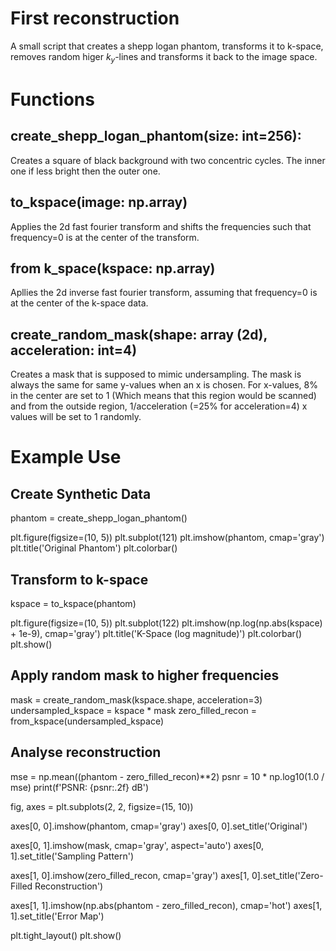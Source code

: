 # First reconstruction
 A small script that creates a shepp logan phantom, transforms it to k-space, removes random higer $k_y$-lines and transforms it back to the image space.

# Functions

## create_shepp_logan_phantom(size: int=256):
Creates a square of black background with two concentric cycles. The inner one if less bright then the outer one.

## to_kspace(image: np.array)
Applies the 2d fast fourier transform and shifts the frequencies such that frequency=0 is at the center of the transform.

## from k_space(kspace: np.array)
Apllies the 2d inverse fast fourier transform, assuming that frequency=0 is at the center of the k-space data.

## create_random_mask(shape: array (2d), acceleration: int=4)
Creates a mask that is supposed to mimic undersampling. The mask is always the same for same y-values when an x is chosen. For x-values, 8% in the center are set to 1 (Which means that this region would be scanned) and from the outside region, 1/acceleration (=25% for acceleration=4) x values will be set to 1 randomly.

# Example Use


## Create Synthetic Data
phantom = create_shepp_logan_phantom()

plt.figure(figsize=(10, 5))
plt.subplot(121)
plt.imshow(phantom, cmap='gray')
plt.title('Original Phantom')
plt.colorbar()

## Transform to k-space
kspace = to_kspace(phantom)

plt.figure(figsize=(10, 5))
plt.subplot(122)
plt.imshow(np.log(np.abs(kspace) + 1e-9), cmap='gray')
plt.title('K-Space (log magnitude)')
plt.colorbar()
plt.show()

## Apply random mask to higher frequencies

mask = create_random_mask(kspace.shape, acceleration=3)
undersampled_kspace = kspace * mask
zero_filled_recon = from_kspace(undersampled_kspace)

## Analyse reconstruction

mse = np.mean((phantom - zero_filled_recon)**2)
psnr = 10 * np.log10(1.0 / mse)
print(f'PSNR: {psnr:.2f} dB')

fig, axes = plt.subplots(2, 2, figsize=(15, 10))

axes[0, 0].imshow(phantom, cmap='gray')
axes[0, 0].set_title('Original')

axes[0, 1].imshow(mask, cmap='gray', aspect='auto')
axes[0, 1].set_title('Sampling Pattern')

axes[1, 0].imshow(zero_filled_recon, cmap='gray')
axes[1, 0].set_title('Zero-Filled Reconstruction')

axes[1, 1].imshow(np.abs(phantom - zero_filled_recon), cmap='hot')
axes[1, 1].set_title('Error Map')

plt.tight_layout()
plt.show()